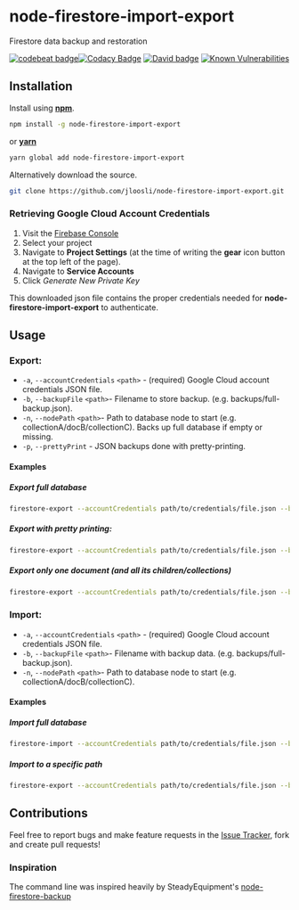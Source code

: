 # node-firestore-import-export
Firestore data backup and restoration

[![codebeat badge](https://codebeat.co/badges/c7db349c-8de5-4b49-b366-55a0448eb18a)](https://codebeat.co/projects/github-com-jloosli-node-firestore-import-export-master)[![Codacy Badge](https://api.codacy.com/project/badge/Grade/2ea2abb4fa0f47d383a4a7221cfae4e8)](https://www.codacy.com/app/jloosli/node-firestore-import-export?utm_source=github.com&amp;utm_medium=referral&amp;utm_content=jloosli/node-firestore-import-export&amp;utm_campaign=Badge_Grade)
[![David badge](https://david-dm.org/jloosli/node-firestore-import-export.svg)](https://david-dm.org/jloosli/node-firestore-import-export.svg)
[![Known Vulnerabilities](https://snyk.io/test/github/jloosli/node-firestore-import-export/badge.svg)](https://snyk.io/test/github/jloosli/node-firestore-import-export)

## Installation
Install using [__npm__](https://www.npmjs.com/).

```sh
npm install -g node-firestore-import-export
```

 or [__yarn__](https://yarnpkg.com/en/)

```sh
yarn global add node-firestore-import-export
```

Alternatively download the source.

```sh
git clone https://github.com/jloosli/node-firestore-import-export.git
```

### Retrieving Google Cloud Account Credentials

1. Visit the [Firebase Console](https://console.firebase.google.com)
1. Select your project
1. Navigate to __Project Settings__ (at the time of writing the __gear__ icon button at the top left of the page).
1. Navigate to __Service Accounts__
1. Click _Generate New Private Key_

This downloaded json file contains the proper credentials needed for __node-firestore-import-export__ to authenticate.


## Usage

### Export:
* `-a`, `--accountCredentials` `<path>` - (required) Google Cloud account credentials JSON file.
* `-b`, `--backupFile` `<path>`- Filename to store backup. (e.g. backups/full-backup.json).
* `-n`, `--nodePath` `<path>`- Path to database node to start (e.g. collectionA/docB/collectionC).
Backs up full database if empty or missing.
* `-p`, `--prettyPrint` - JSON backups done with pretty-printing.

#### Examples
##### Export full database
```sh
firestore-export --accountCredentials path/to/credentials/file.json --backupFile /backups/myDatabase.json
```

##### Export with pretty printing:
```sh
firestore-export --accountCredentials path/to/credentials/file.json --backupFile /backups/myDatabase.json --prettyPrint
```

##### Export only one document (and all its children/collections)
```sh
firestore-export --accountCredentials path/to/credentials/file.json --backupFile /backups/myDatabase.json --nodePath collectionA/document1/collectionCC
```

### Import:
* `-a`, `--accountCredentials` `<path>` - (required) Google Cloud account credentials JSON file.
* `-b`, `--backupFile` `<path>`- Filename with backup data. (e.g. backups/full-backup.json).
* `-n`, `--nodePath` `<path>`- Path to database node to start (e.g. collectionA/docB/collectionC).

#### Examples
##### Import full database
```sh
firestore-import --accountCredentials path/to/credentials/file.json --backupFile /backups/myDatabase.json
```

##### Import to a specific path
```sh
firestore-export --accountCredentials path/to/credentials/file.json --backupFile /backups/myDatabase.json --nodePath collectionA/document1/collectionCC
```

## Contributions
Feel free to report bugs and make feature requests in the [Issue Tracker](https://github.com/jloosli/node-firestore-import-export/issues), fork and create pull requests!

### Inspiration
The command line was inspired heavily by SteadyEquipment's [node-firestore-backup](https://github.com/steadyequipment/node-firestore-backup) 
